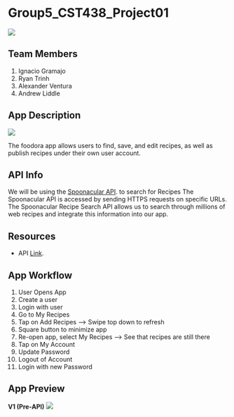 # Group5_CST438_Project01
![](https://i.ibb.co/hLM7CSn/fcode.png)
## Team Members

1. Ignacio Gramajo
2. Ryan Trinh
3. Alexander Ventura
4. Andrew Liddle

## App Description
![](https://i.ibb.co/8g7Y9HW/foodora-bw-sm.jpg)

The foodora app allows users to find, save, and edit recipes, as well as publish recipes under their own user account.
## API Info

We will be using the [Spoonacular API](https://spoonacular.com/food-api). to search for Recipes
The Spoonacular API is accessed by sending HTTPS requests on specific URLs. The Spoonacular Recipe Search API allows us to search through millions of web recipes and integrate this information into our app.
## Resources 
- API [Link](https://spoonacular.com/food-api/docs).

## App Workflow
1. User Opens App
2. Create a user
3. Login with user
4. Go to My Recipes
5. Tap on Add Recipes --> Swipe top down to refresh
6. Square button to minimize app
7. Re-open app, select My Recipes --> See that recipes are still there
8. Tap on My Account
9. Update Password
10. Logout of Account
11. Login with new Password

## App Preview
**V1 (Pre-API)**
![](https://user-images.githubusercontent.com/10646650/154596100-b9e37e58-7bcc-4b31-b434-c6467b1d46c7.png)

